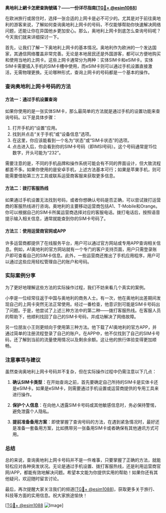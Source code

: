 **奥地利上網卡怎麽查詢號碼？——一份详尽指南[[TG💪+ @esim1088](https://t.me/s/esim1088)]**

在欧洲旅行或居住时，选择一张合适的上网卡是必不可少的。尤其是对于前往奥地利的游客来说，了解如何查询奥地利上网卡的号码，不仅能够帮助你快速解决网络问题，还能让你在异国他乡更加安心。那么，奥地利上网卡到底怎么查询号码呢？今天我们就来详细探讨一下。

首先，让我们了解一下奥地利上网卡的基本情况。奥地利作为欧洲的一个发达国家，其通信网络覆盖非常完善。无论是本地居民还是外国游客，都可以方便地购买和使用当地的上网卡。这些上网卡通常分为两种：实体SIM卡和eSIM卡。实体SIM卡需要插入手机的SIM卡槽中使用，而eSIM卡则可以通过手机设置直接激活，无需物理更换。无论哪种形式，查询上网卡的号码都是一个基本的操作。

### 查询奥地利上网卡号码的方法

#### 方法一：通过手机设置查询
如果你使用的是一张实体SIM卡，那么最简单的方法就是通过手机的设置功能来查询号码。以下是具体步骤：

1. 打开手机的“设置”应用。
2. 找到并点击“关于手机”或“设备信息”选项。
3. 在这里，你应该能看到一个名为“状态”或“SIM卡状态”的选项。
4. 点击进入后，你会看到你的SIM卡号码（即IMSI号码）。这个号码通常是15位数字，开头可能为“232”。

需要注意的是，不同的手机品牌和操作系统可能会有不同的界面设计，但大致流程都差不多。如果你使用的是安卓手机，上述方法基本可行；如果是苹果手机，则可能需要借助第三方工具或联系运营商客服来获取更多信息。

#### 方法二：拨打客服热线
如果通过手机设置无法找到号码，或者你想确认号码是否正确，可以尝试拨打运营商的客服热线进行咨询。奥地利的主要移动运营商包括A1、T-Mobile和Orange。你可以根据自己的SIM卡所属运营商选择对应的客服电话。拨打电话后，按照语音提示输入相关信息，通常就能查到你的SIM卡号码了。

#### 方法三：使用运营商官网或APP
许多运营商都提供了在线服务平台，用户可以通过官方网站或专用APP查询相关信息。例如，A1奥地利的官方网站就有一个专门的客户支持页面，用户只需登录账户即可查看自己的SIM卡信息。此外，一些运营商还推出了手机应用程序，用户可以通过这些应用轻松管理自己的账户和号码。

### 实际案例分享

为了更好地理解这些方法的实际操作过程，我们不妨来看几个真实的案例。

小李是一位经常往返于中国与奥地利的商务人士。有一次，他在奥地利出差期间发现自己的上网卡突然无法正常使用。经过一番检查，他意识到可能是SIM卡号码出了问题。于是，他尝试了上述三种方法中的第二种——拨打客服热线。在客服人员的帮助下，他顺利找回了自己的SIM卡号码，并成功解决了网络故障。

另一位朋友小王则更倾向于使用第三种方法。他下载了A1奥地利的官方APP，并通过简单的注册流程登录了自己的账户。在APP中，他不仅找到了自己的SIM卡号码，还了解到当前的流量使用情况以及剩余余额。这让他的旅行体验变得更加顺畅。

### 注意事项与建议

虽然查询奥地利上网卡号码并不复杂，但在实际操作过程中仍需注意以下几点：

1. **确认SIM卡类型**：在开始查询之前，首先要确定自己所持的SIM卡是实体卡还是eSIM卡。如果是eSIM卡，则需要通过手机设置或运营商提供的专用工具来进行操作。
   
2. **保护个人信息**：在向他人透露SIM卡号码或其他敏感信息时，务必保持警惕，避免泄露个人隐私。

3. **提前准备备用方案**：即使掌握了查询号码的方法，在遇到紧急情况时，最好还是准备一套备用方案，比如携带另一张备用SIM卡或者确保有其他通讯方式可用。

### 总结

总的来说，查询奥地利上网卡号码并不是一件难事，只要掌握了正确的方法，就能轻松应对各种突发状况。无论是通过手机设置、拨打客服热线，还是利用运营商官网/APP，都能有效地解决问题。希望本文能为你提供实用的帮助！如果你还有其他疑问，欢迎随时留言讨论。

最后，再次提醒大家关注我们的频道[[TG💪+ @esim1088](https://t.me/s/esim1088)]，获取更多关于旅行、科技等方面的实用信息。祝大家旅途愉快！

[[TG💪+ @esim1088](https://t.me/s/esim1088) ![Image](https://i.postimg.cc/4NQfJmqS/Snipaste-2025-05-13-00-14-12.png)]